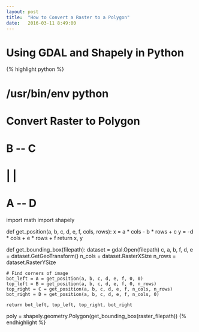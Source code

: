 ```yaml
---
layout: post
title:  "How to Convert a Raster to a Polygon"
date:   2016-03-11 8:49:00
---
```


# Using GDAL and Shapely in Python

{% highlight python %}
# /usr/bin/env python
#
# Convert Raster to Polygon
#
# B -- C
# |    |
# A -- D

import math
import shapely


def get_position(a, b, c, d, e, f, cols, rows):
    x = a * cols - b * rows + c
    y = -d * cols + e * rows + f
    return x, y

def get_bounding_box(filepath):
    dataset = gdal.Open(filepath)
    c, a, b, f, d, e = dataset.GetGeoTransform()
    n_cols = dataset.RasterXSize
    n_rows = dataset.RasterYSize

    # Find corners of image
    bot_left = A = get_position(a, b, c, d, e, f, 0, 0)
    top_left = B = get_position(a, b, c, d, e, f, 0, n_rows)
    top_right = C = get_position(a, b, c, d, e, f, n_cols, n_rows)
    bot_right = D = get_position(a, b, c, d, e, f, n_cols, 0)

    return bot_left, top_left, top_right, bot_right

poly = shapely.geometry.Polygon(get_bounding_box(raster_filepath))
{% endhighlight %}
